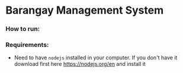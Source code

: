 # Barangay Management System


### How to run:
### Requirements:
* Need to have `nodejs` installed in your computer. If you don't have it download first here https://nodejs.org/en and install it

